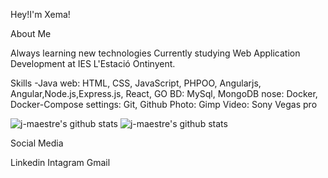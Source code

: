 Hey!I'm Xema!

About Me

Always learning new technologies
Currently studying Web Application Development at IES L'Estació Ontinyent.

Skills
-Java
web: HTML, CSS, JavaScript, PHPOO, Angularjs, Angular,Node.js,Express.js, React, GO
BD: MySql, MongoDB
nose: Docker, Docker-Compose
settings: Git, Github
Photo: Gimp
Video: Sony Vegas pro


![j-maestre's github stats](https://github-readme-stats.vercel.app/api?username=j-maestre&theme=gruvbox&show_icons=true)
![j-maestre's github stats](https://github-readme-stats.vercel.app/api/top-langs/?username=j-maestre&theme=gruvbox&show_icons=true)

Social Media

Linkedin   Intagram    Gmail


